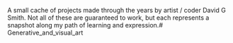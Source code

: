 A small cache of projects made through the years by artist / coder David G Smith. Not all of these are guaranteed to work, but each represents a snapshot along my path of learning and expression.# Generative_and_visual_art
